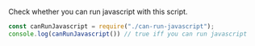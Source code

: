 Check whether you can run javascript with this script.

```javascript
const canRunJavascript = require("./can-run-javascript");
console.log(canRunJavascript()) // true iff you can run javascript
```